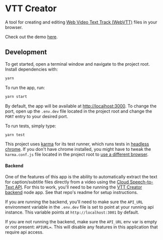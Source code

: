 # VTT Creator

A tool for creating and editing [Web Video Text Track (WebVTT)](https://developer.mozilla.org/en-US/docs/Web/API/WebVTT_API) files in your browser.

Check out the demo [here](https://roballsopp.github.io/vtt-creator/).

## Development
To get started, open a terminal window and navigate to the project root. Install dependencies with:
```bash
yarn
```
To run the app, run:
```bash
yarn start
```
By default, the app will be available at [http://localhost:3000](http://localhost:3000). To change the port, open up the `.env.dev` file located in the project root and change the `PORT` entry to your desired port.

To run tests, simply type:
```bash
yarn test
```

This project uses [karma](https://karma-runner.github.io) for its test runner, which runs tests in [headless chrome](https://developers.google.com/web/updates/2017/04/headless-chrome). If you don't have chrome installed, you might have to tweak the `karma.conf.js` file located in the project root to [use a different browser](http://karma-runner.github.io/4.0/config/browsers.html).

#### Backend
One of the features of this app is the ability to automatically extract the text for caption/subtitle files directly from a video using the [Cloud Speech-to-Text API](https://cloud.google.com/speech-to-text/docs/). For this to work, you'll need to be running the [VTT Creator backend](https://github.com/roballsopp/vtt-creator-backend) node app. See that repo's readme for setup instructions.

If you are running the backend, you'll need to make sure the `API_URL` environment variable in the `.env.dev` file is set to point at your running api instance. This variable points at `http://localhost:3001` by default.

If you are not running the backend, make sure the `API_URL` env var is empty or not present: `APIURL=`. This will disable any features in this application that require api access.
